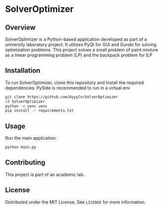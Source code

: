 # SolverOptimizer

## Overview

SolverOptimizer is a Python-based application developed as part of a university laboratory project. It utilizes PyQt for GUI and Gurobi for solving optimization problems. 
This project solves a small problem of paint mixture as a linear programming problem (LP) and the backpack problem for ILP


## Installation

To run SolverOptimizer, clone this repository and install the required dependencies:
PySide is recommended to run in a virtual env

```bash
git clone https://github.com/AyyyCn/SolverOptimizer
cd SolverOptimizer
python -m venv venv
pip install -r requirements.txt
```

## Usage

Run the main application:

```bash
python main.py
```

## Contributing

This project is part of an academic lab. 
## License

Distributed under the MIT License. See `LICENSE` for more information.
